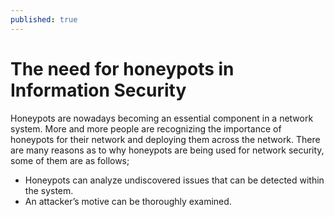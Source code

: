 ```yaml
---
published: true
---
```

# **The need for honeypots in Information Security**

Honeypots are nowadays becoming an essential component in a network system. More and more people are recognizing the importance of honeypots for their network and deploying them across the network. There are many reasons as to why honeypots are being used for network security, some of them are as follows;

- Honeypots can analyze undiscovered issues that can be detected within the system.
- An attacker’s motive can be thoroughly examined.
